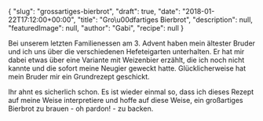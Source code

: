 {
    "slug": "grossartiges-bierbrot",
    "draft": true,
    "date": "2018-01-22T17:12:00+00:00",
    "title": "Gro\u00dfartiges Bierbrot",
    "description": null,
    "featuredImage": null,
    "author": "Gabi",
    "recipe": null
}

Bei unserem letzten Familienessen am 3. Advent haben mein ältester Bruder und ich uns über die verschiedenen Hefeteigarten unterhalten. Er hat mir dabei etwas über eine Variante mit Weizenbier erzählt, die ich noch nicht kannte und die sofort meine Neugier geweckt hatte. Glücklicherweise hat mein Bruder mir ein Grundrezept geschickt. 

Ihr ahnt es sicherlich schon. Es ist wieder einmal so, dass ich dieses Rezept auf meine Weise interpretiere und hoffe auf diese Weise, ein großartiges Bierbrot zu brauen - oh pardon! - zu backen.